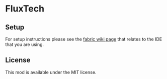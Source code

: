 # FluxTech

## Setup

For setup instructions please see the [fabric wiki page](https://fabricmc.net/wiki/tutorial:setup) that relates to the IDE that you are using.

## License

This mod is available under the MIT license.